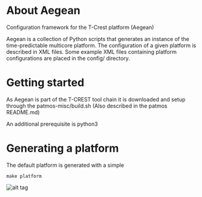 About Aegean
============
Configuration framework for the T-Crest platform (Aegean)

Aegean is a collection of Python scripts that generates an instance of the time-predictable multicore platform. The configuration of a given platform is described in XML files. Some example XML files containing platform configurations are placed in the config/ directory.


Getting started
===============
As Aegean is part of the T-CREST tool chain it is downloaded and setup through the patmos-misc/build.sh (Also described in the patmos README.md)

An additional prerequisite is python3

Generating a platform
=====================
The default platform is generated with a simple

    make platform


![alt tag](https://github.com/t-crest/aegean/raw/master/figures/aegean.png )
